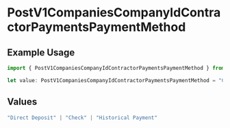 # PostV1CompaniesCompanyIdContractorPaymentsPaymentMethod

## Example Usage

```typescript
import { PostV1CompaniesCompanyIdContractorPaymentsPaymentMethod } from "@gusto/embedded-api/models/operations/postv1companiescompanyidcontractorpayments.js";

let value: PostV1CompaniesCompanyIdContractorPaymentsPaymentMethod = "Check";
```

## Values

```typescript
"Direct Deposit" | "Check" | "Historical Payment"
```